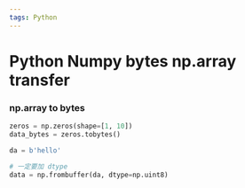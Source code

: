 ```yaml
---
tags: Python
---
```


# Python Numpy bytes np.array transfer

### np.array to bytes
```python
zeros = np.zeros(shape=[1, 10])
data_bytes = zeros.tobytes()
```

```python
da = b'hello'

# 一定要加 dtype
data = np.frombuffer(da, dtype=np.uint8)
```